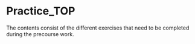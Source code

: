 # Practice_TOP
The contents consist of the different exercises that need to be completed during the precourse work.
